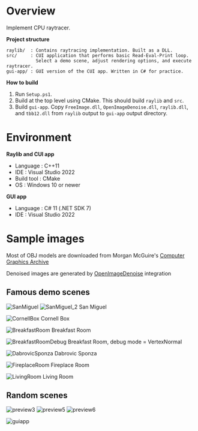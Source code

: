 # Overview

Implement CPU raytracer.

**Project structure**

```
raylib/  : Contains raytracing implementation. Built as a DLL.
src/     : CUI application that performs basic Read-Eval-Print loop.
           Select a demo scene, adjust rendering options, and execute raytracer.
gui-app/ : GUI version of the CUI app. Written in C# for practice.
```

**How to build**

1. Run `Setup.ps1`.
2. Build at the top level using CMake. This should build `raylib` and `src`.
3. Build `gui-app`. Copy `FreeImage.dll`, `OpenImageDenoise.dll`, `raylib.dll`,
   and `tbb12.dll` from `raylib` output to `gui-app` output directory.

# Environment

**Raylib and CUI app**

* Language   : C++11
* IDE        : Visual Studio 2022
* Build tool : CMake
* OS         : Windows 10 or newer

**GUI app**

* Language   : C# 11 (.NET SDK 7)
* IDE        : Visual Studio 2022

# Sample images

Most of OBJ models are downloaded from Morgan McGuire's [Computer Graphics Archive](https://casual-effects.com/data)

Denoised images are generated by [OpenImageDenoise](https://github.com/OpenImageDenoise/oidn) integration

## Famous demo scenes

![SanMiguel](https://user-images.githubusercontent.com/11644393/214966860-0871ca68-8469-4ae1-a36f-61c1048014f7.jpg)
![SanMiguel_2](https://user-images.githubusercontent.com/11644393/215131837-9656995d-839b-4da6-b1fa-add22cb38bf9.jpg)
San Miguel

![CornellBox](https://user-images.githubusercontent.com/11644393/206691703-35e7985a-a5bc-4e74-8ed9-0ce6cf4543f4.jpg)
Cornell Box

![BreakfastRoom](https://user-images.githubusercontent.com/11644393/206691960-0d3def29-b561-4185-9815-e621bcb5c183.jpg)
Breakfast Room

![BreakfastRoomDebug](https://user-images.githubusercontent.com/11644393/206693424-017dec2d-35b8-4d21-a4fd-33d791c8fcea.jpg)
Breakfast Room, debug mode = VertexNormal

![DabrovicSponza](https://user-images.githubusercontent.com/11644393/207809338-75d54b4b-7756-4bfd-8945-539b79f3fe49.jpg)
Dabrovic Sponza

![FireplaceRoom](https://user-images.githubusercontent.com/11644393/207712336-349be0a9-54d1-4ebf-8c7b-c730eede4d8b.jpg)
Fireplace Room

![LivingRoom](https://user-images.githubusercontent.com/11644393/208139547-f662edf3-52a7-420f-9c68-85c975c22fda.jpg)
Living Room

## Random scenes

![preview3](https://user-images.githubusercontent.com/11644393/51801447-49746080-2281-11e9-9d56-2954ab4039c1.jpg)
![preview5](https://user-images.githubusercontent.com/11644393/153760159-e1e8b09c-00b9-4ca9-97c9-9e8421bbecd8.jpg)
![preview6](https://user-images.githubusercontent.com/11644393/186878829-f7ce3927-c30e-4686-abec-94df6e6a5ccb.jpg)

![guiapp](https://user-images.githubusercontent.com/11644393/210278173-a86309b6-df5d-4bed-b4ec-37719b3b44c0.jpg)

